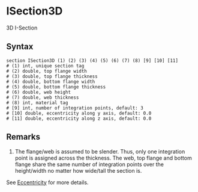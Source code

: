 # ISection3D

3D I-Section

## Syntax

```
section ISection3D (1) (2) (3) (4) (5) (6) (7) (8) [9] [10] [11]
# (1) int, unique section tag
# (2) double, top flange width
# (3) double, top flange thickness
# (4) double, bottom flange width
# (5) double, bottom flange thickness
# (6) double, web height
# (7) double, web thickness
# (8) int, material tag
# [9] int, number of integration points, default: 3
# [10] double, eccentricity along y axis, default: 0.0
# [11] double, eccentricity along z axis, default: 0.0
```

## Remarks

1. The flange/web is assumed to be slender. Thus, only one integration point is assigned across the thickness. The web,
   top flange and bottom flange share the same number of integration points over the height/width no matter how
   wide/tall the section is.

See [Eccentricity](../Eccentricity.md) for more details.
